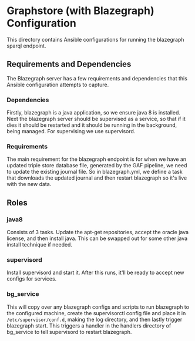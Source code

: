 # Graphstore (with Blazegraph) Configuration

This directory contains Ansible configurations for running the blazegraph
sparql endpoint.

## Requirements and Dependencies

The Blazegraph server has a few requirements and dependencies that this
Ansible configuration attempts to capture.

### Dependencies

Firstly, blazegraph is a java application, so we ensure java 8 is installed.
Next the blazegraph server should be supervised as a service, so that if it
dies it should be restarted and it should be running in the background, being
managed. For supervising we use supervisord.

### Requirements

The main requirement for the blazegraph endpoint is for when we have an updated
triple store database file, generated by the GAF pipeline, we need to update
the existing journal file. So in blazegraph.yml, we define a task that
downloads the updated journal and then restart blazegraph so it's live with the
new data.

## Roles

### java8

Consists of 3 tasks. Update the apt-get repositories, accept the oracle java
license, and then install java. This can be swapped out for some other java
install technique if needed.

### supervisord

Install supervisord and start it. After this runs, it'll be ready to accept
new configs for services.

### bg_service

This will copy over any blazegraph configs and scripts to run blazegraph to the
configured machine, create the supervisorctl config file and place it in
`/etc/supervisor/conf.d`, making the log directory, and then lastly trigger
blazegraph start. This triggers a handler in the handlers directory of bg_service
to tell supervisord to restart blazegraph.
